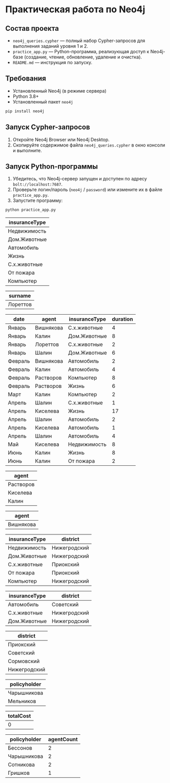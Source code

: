 # Практическая работа по Neo4j

## Состав проекта

- `neo4j_queries.cypher` — полный набор Cypher-запросов для выполнения заданий уровня 1 и 2.
- `practice_app.py` — Python-программа, реализующая доступ к Neo4j-базе (создание, чтение, обновление, удаление и очистка).
- `README.md` — инструкция по запуску.

## Требования

- Установленный Neo4j (в режиме сервера)
- Python 3.8+
- Установленный пакет `neo4j`

```bash
pip install neo4j
```

## Запуск Cypher-запросов

1. Откройте Neo4j Browser или Neo4j Desktop.
2. Скопируйте содержимое файла `neo4j_queries.cypher` в окно консоли и выполните.

## Запуск Python-программы

1. Убедитесь, что Neo4j-сервер запущен и доступен по адресу `bolt://localhost:7687`.
2. Проверьте логин/пароль (`neo4j` / `password`) или измените их в файле `practice_app.py`.
3. Запустите программу:

```bash
python practice_app.py
```

| insuranceType     |
|-------------------|
| Недвижимость      |
| Дом.Животные      |
| Автомобиль        |
| Жизнь             |
| С.х.животные      |
| От пожара         |
| Компьютер         |

| surname   |
|-----------|
| Лореттов  |


| date     | agent      | insuranceType   | duration |
|----------|------------|-----------------|----------|
| Январь   | Вишнякова  | С.х.животные    | 4        |
| Январь   | Калин      | Дом.Животные    | 8        |
| Январь   | Лореттов   | С.х.животные    | 2        |
| Январь   | Шалин      | Дом.Животные    | 6        |
| Февраль  | Вишнякова  | Автомобиль      | 2        |
| Февраль  | Калин      | Автомобиль      | 4        |
| Февраль  | Растворов  | Компьютер       | 8        |
| Февраль  | Растворов  | Жизнь           | 6        |
| Март     | Калин      | Компьютер       | 2        |
| Апрель   | Шалин      | С.х.животные    | 1        |
| Апрель   | Киселева   | Жизнь           | 17       |
| Апрель   | Шалин      | Автомобиль      | 2        |
| Апрель   | Киселева   | Автомобиль      | 1        |
| Апрель   | Шалин      | Автомобиль      | 4        |
| Май      | Киселева   | Недвижимость    | 8        |
| Июнь     | Калин      | Жизнь           | 8        |
| Июнь     | Калин      | От пожара       | 2        |

| agent      |
|------------|
| Растворов  |
| Киселева   |
| Калин      |

| agent      |
|------------|
| Вишнякова  |

| insuranceType  | district      |
|----------------|---------------|
| Недвижимость   | Нижегродский  |
| Дом.Животные   | Нижегродский  |
| С.х.животные   | Приокский     |
| От пожара      | Приокский     |
| Компьютер      | Нижегродский  |

| insuranceType  | district     |
|----------------|--------------|
| Автомобиль     | Советский    |
| С.х.животные   | Нижегродский |
| Дом.Животные   | Нижегродский |

| district      |
|---------------|
| Приокский     |
| Советский     |
| Сормовский    |
| Нижегродский  |

| policyholder   |
|----------------|
| Чарышникова    |
| Мельников      |

| totalCost |
|-----------|
| 0         |

| policyholder   | agentCount |
|----------------|------------|
| Бессонов       | 2          |
| Чарышникова    | 2          |
| Сотникова      | 2          |
| Гришков        | 1          |
